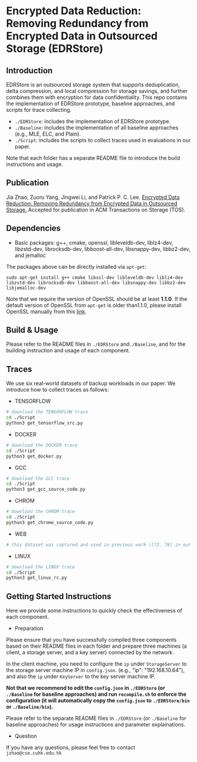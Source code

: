 # Encrypted Data Reduction: Removing Redundancy from Encrypted Data in Outsourced Storage (EDRStore)

## Introduction

EDRStore is an outsourced storage system that supports deduplication, delta compression, and local compression for storage savings, and further combines them with encryption for data confidentiality. This repo contains the implementation of EDRStore prototype, baseline approaches, and scripts for trace collecting.

- `./EDRStore`: includes the implementation of EDRStore prototype.
- `./Baseline`: includes the implementation of all baseline approaches (e.g., MLE, ELC, and Plain).
- `./Script`: includes the scripts to collect traces used in evaluations in our paper.

Note that each folder has a separate README file to introduce the build instructions and usage.

## Publication

Jia Zhao, Zuoru Yang, Jingwei Li, and Patrick P. C. Lee. [Encrypted Data Reduction: Removing Redundancy from Encrypted Data in Outsourced Storage.](https://www.cse.cuhk.edu.hk/~pclee/www/pubs/tos24edrstore.pdf) Accepted for publication in ACM Transactions on Storage (TOS).

## Dependencies

- Basic packages: g++, cmake, openssl, libleveldb-dev, liblz4-dev, libzstd-dev, librocksdb-dev, libboost-all-dev, libsnappy-dev, libbz2-dev, and jemalloc

The packages above can be directly installed via `apt-get`:

`sudo apt-get install g++ cmake libssl-dev libleveldb-dev liblz4-dev libzstd-dev librocksdb-dev libboost-all-dev libsnappy-dev libbz2-dev  libjemalloc-dev`

Note that we require the version of OpenSSL should be at least **1.1.0**. If the default version of OpenSSL from `apt-get` is older than1.1.0, please install OpenSSL manually from this [link](https://www.openssl.org/source/).

## Build & Usage

Please refer to the README files in `./EDRStore` and`./Baseline`, and for the building instruction and usage of each component.

## Traces

We use six real-world datasets of backup workloads in our paper. We introduce how to collect traces as follows:

- TENSORFLOW

```bash
# download the TENSORFLOW trace
cd ./Script
python3 get_tensorflow_src.py
```

- DOCKER

```bash
# download the DOCKER trace
cd ./Script
python3 get_docker.py
```

- GCC

```bash
# download the GCC trace
cd ./Script
python3 get_gcc_source_code.py
```

- CHROM

```bash
# download the CHROM trace
cd ./Script
python3 get_chrome_source_code.py
```

- WEB

```bash
# this dataset was captured and used in previous work ([72, 78] in our paper).
```

- LINUX

```bash
# download the LINUX trace
cd ./Script
python3 get_linux_rc.py
```

## Getting Started Instructions

Here we provide some instructions to quickly check the effectiveness of each component.

- Preparation

Please ensure that you have successfully compiled three components based on their README files in each folder and prepare three machines (a client, a storage server, and a key server) connected by the network.

In the client machine, you need to configure the `ip` under `StorageServer` to the storage server machine IP in `config.json`. (e.g., "ip": "192.168.10.64"), and also the `ip` under `KeyServer` to the key server machine IP.

**Not that we recommend to edit the `config.json` in `./EDRStore` (or `./Baseline` for baseline approaches)  and run `recompile.sh` to enforce the configuration (it will automatically copy the `config.json` to `./EDRStore/bin` or `./Baseline/bin`).**

Please refer to the separate README files in `./EDRStore` (or `./Baseline` for baseline approaches) for usage instructions and parameter explainations.

- Question

If you have any questions, please feel free to contact `jzhao@cse.cuhk.edu.hk`